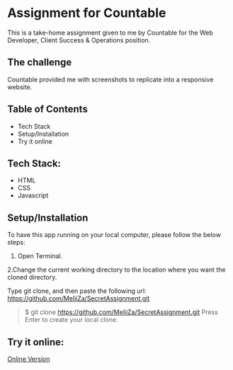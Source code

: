 # Assignment for Countable

This is a take-home assignment given to me by Countable for the Web Developer, Client Success & Operations position.

## The challenge

Countable provided me with screenshots to replicate into a responsive website.

## Table of Contents

- Tech Stack
- Setup/Installation
- Try it online

## Tech Stack:

- HTML
- CSS
- Javascript

## Setup/Installation

To have this app running on your local computer, please follow the below steps:

1. Open Terminal.

2.Change the current working directory to the location where you want the cloned directory.

Type git clone, and then paste the following url:
https://github.com/MeliiZa/SecretAssignment.git

> $ git clone https://github.com/MeliiZa/SecretAssignment.git
> Press Enter to create your local clone.

## Try it online:

[Online Version](https://meliiza.github.io/SecretAssignment/)
